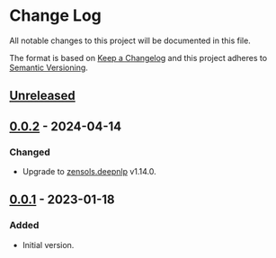 # Change Log
All notable changes to this project will be documented in this file.

The format is based on [Keep a Changelog](http://keepachangelog.com/)
and this project adheres to [Semantic Versioning](http://semver.org/).


## [Unreleased]


## [0.0.2] - 2024-04-14
### Changed
- Upgrade to [zensols.deepnlp] v1.14.0.


## [0.0.1] - 2023-01-18
### Added
- Initial version.


<!-- links -->
[Unreleased]: https://github.com/plandes/propbankdb/compare/v0.0.2...HEAD
[0.0.2]: https://github.com/plandes/propbankdb/compare/v0.0.1...v0.0.2
[0.0.1]: https://github.com/plandes/propbankdb/compare/v0.0.0...v0.0.1

[zensols.deepnlp]: https://github.com/plandes/deepnlp

